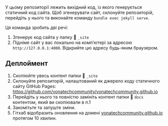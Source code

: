 У цьому репозиторії лежить вихідний код, із якого генерується статичний код сайта.
Щоб згенерувати сайт, склонуйте репозиторій, перейдіть у нього та виконайте команду `bundle exec jekyll serve`.

Ця команда зробить дві речі:
1. Згенерує код сайта у папку 📁 `_site`
2. Підніме сайт у вас локально на компʼютері за адресою `http://127.0.0.1:4000`. Відкрийте цю адресу будь-яким браузером.

## Деплоймент
1. Скопіюйте увесь контент папки 📁 `_site`
2. Склонуйте репозиторій, налаштований як джерело коду статичного сайту GitHub Pages: https://github.com/vonatechcommunity/vonatechcommunity.github.io
3. Перейдіть у нього та повністю замініть контент папки 📁 `docs` контентом, який ви скопіювали в п.1
4. Закомітьте та запуште зміни.
5. Гітхаб відобразить оновлення на домені [vonatechcommunity.github.io](https://vonatechcommunity.github.io) протягом 10 хвилин.
